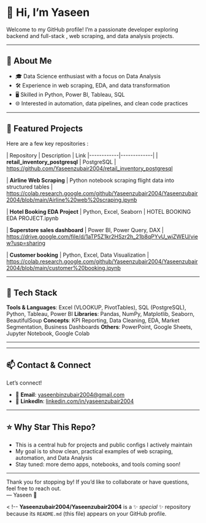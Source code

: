 # 👋 Hi, I’m Yaseen

Welcome to my GitHub profile! I’m a passionate developer exploring backend and full-stack , web scraping, and data analysis projects.

---

## 🔧 About Me

- 🎓 Data Science enthusiast with a focus on Data Analysis  
- 🛠️ Experience in web scraping, EDA, and data transformation  
- 🖥️ Skilled in Python, Power BI, Tableau, SQL 
- 🌐 Interested in automation, data pipelines, and clean code practices  

---

## 📂 Featured Projects

Here are a few key repositories :

| Repository | Description | Link
|------------|-------------|
| **retail_inventory_postgresql** | PostgreSQL | https://github.com/Yaseenzubair2004/retail_inventory_postgresql


| **Airline Web Scraping** | Python notebook scraping flight data into structured tables | https://colab.research.google.com/github/Yaseenzubair2004/Yaseenzubair2004/blob/main/Airline%20web%20scraping.ipynb


| **Hotel Booking EDA Project** | Python, Excel, Seaborn | HOTEL BOOKING EDA PROJECT.ipynb


| **Superstore sales dashboard** | Power BI, Power Query, DAX | https://drive.google.com/file/d/1aTP5Z1kr2HSzr2h_21b8qPYvU_wiZWEU/view?usp=sharing


| **Customer booking** | Python, Excel, Data Visualization | https://colab.research.google.com/github/Yaseenzubair2004/Yaseenzubair2004/blob/main/customer%20booking.ipynb

---

## 🧰 Tech Stack

**Tools & Languages**: Excel (VLOOKUP, PivotTables), SQL (PostgreSQL), Python, Tableau, Power BI
**Libraries**: Pandas, NumPy, Matplotlib, Seaborn, BeautifulSoup
**Concepts**: KPI Reporting, Data Cleaning, EDA, Market Segmentation, Business Dashboards
**Others**: PowerPoint, Google Sheets, Jupyter Notebook, Google Colab

---



---

## 📫 Contact & Connect

Let’s connect!  
- 📧 **Email**: yaseenbinzubair2004@gmail.com  
- 🔗 **LinkedIn**: [linkedin.com/in/yaseenzubair2004]((https://www.linkedin.com/feed/))  

---

## ⭐ Why Star This Repo?

- This is a central hub for projects and public configs I actively maintain  
- My goal is to show clean, practical examples of web scraping, automation, and Data Analysis
- Stay tuned: more demo apps, notebooks, and tools coming soon!

---

Thank you for stopping by! If you’d like to collaborate or have questions, feel free to reach out.  
— Yaseen 🙌

<  !--
**Yaseenzubair2004/Yaseenzubair2004** is a ✨ _special_ ✨ repository because its `README.md` (this file) appears on your GitHub profile.
